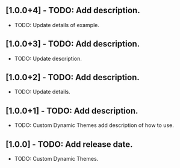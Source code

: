 ## [1.0.0+4] - TODO: Add description.

* TODO: Update details of example.

## [1.0.0+3] - TODO: Add description.

* TODO: Update description.

## [1.0.0+2] - TODO: Add description.

* TODO: Update details.

## [1.0.0+1] - TODO: Add description.

* TODO: Custom Dynamic Themes add description of how to use.

## [1.0.0] - TODO: Add release date.

* TODO: Custom Dynamic Themes.